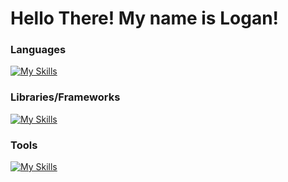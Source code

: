 ﻿# Hello There! My name is Logan!

### Languages

[![My Skills](https://skillicons.dev/icons?i=python,js,nodejs,java)](https://skillicons.dev)

### Libraries/Frameworks

[![My Skills](https://skillicons.dev/icons?i=react,express,spring,django)](https://skillicons.dev)

### Tools

[![My Skills](https://skillicons.dev/icons?i=mongodb,postgresql)](https://skillicons.dev)




